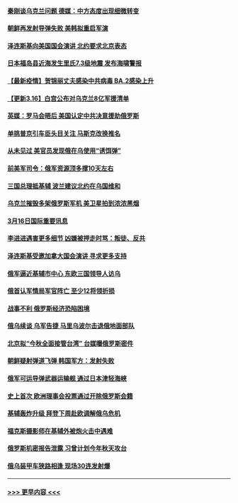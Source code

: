#### [秦刚谈乌克兰问题 德媒：中方态度出现细微转变](../pages/prog202/a103375659.md?t=03170752) 
#### [朝鲜再发射导弹失败 美韩拟重启军演](../pages/prog202/a103375597.md?t=03170752) 
#### [泽连斯基向美国国会演讲 北约要求北京表态](../pages/prog202/a103375603.md?t=03170752) 
#### [日本福岛县近海发生里氏7.3级地震 发布海啸警报](../pages/prog202/a103375480.md?t=03170752) 
#### [【最新疫情】贺锦丽丈夫感染中共病毒 BA.2感染上升](../pages/prog202/a103375526.md?t=03170752) 
#### [【更新3.16】白宫公布对乌克兰8亿军援清单](../pages/prog202/a103375051.md?t=03170752) 
#### [英媒：罗马会晤后 美国认定中共决意援助俄罗斯](../pages/prog202/a103375458.md?t=03170752) 
#### [单挑普京引车臣头目关注 马斯克改换推名](../pages/prog202/a103375382.md?t=03170752) 
#### [从未见过 美官员发现俄在乌使用“诱饵弹”](../pages/prog202/a103375392.md?t=03170752) 
#### [前美军司令：俄军资源顶多撑10天左右](../pages/prog202/a103375398.md?t=03170752) 
#### [三国总理抵基辅 波兰建议北约在乌国维和](../pages/prog202/a103375265.md?t=03170752) 
#### [乌克兰摧毁多架俄罗斯军机 美卫星拍到浓浓黑烟](../pages/prog202/a103375245.md?t=03170752) 
#### [3月16日国际重要讯息](../pages/prog202/a103375138.md?t=03170752) 
#### [李进进遇害更多细节 凶嫌被押走时骂：叛徒、反共](../pages/prog202/a103375153.md?t=03170752) 
#### [泽连斯基受邀加拿大国会演讲 寻求更多支持](../pages/prog202/a103374831.md?t=03170752) 
#### [俄军逼近基辅市中心 东欧三国领导人访乌](../pages/prog202/a103374824.md?t=03170752) 
#### [俄首认军情局军官阵亡 至少12将领折损](../pages/prog202/a103375036.md?t=03170752) 
#### [战事不利 俄罗斯经济恐陷困境](../pages/prog202/a103374841.md?t=03170752) 
#### [俄乌续谈 乌军告捷 马里乌波尔击退俄地面部队](../pages/prog202/a103374779.md?t=03170752) 
#### [北京拟“今秋全面接管台湾” 台媒曝俄罗斯密件](../pages/prog202/a103375006.md?t=03170752) 
#### [朝鲜疑射弹道飞弹 韩国军方：发射失败](../pages/prog202/a103375007.md?t=03170752) 
#### [俄军可运导弹武器运输舰 通过日本津轻海峡](../pages/prog202/a103375003.md?t=03170752) 
#### [史上首次 欧洲理事会投票通过开除俄罗斯会籍](../pages/prog202/a103374954.md?t=03170752) 
#### [基辅轰炸升级 拜登下周赴欧调解俄乌危机](../pages/prog202/a103374863.md?t=03170752) 
#### [福克斯摄影师在基辅外被炮火击中遇难](../pages/prog202/a103374861.md?t=03170752) 
#### [俄罗斯机密报告泄露 习曾计划今年秋天攻台](../pages/prog202/a103374785.md?t=03170752) 
#### [俄乌装甲车狭路相逢 现场30连发射爆](../pages/prog202/a103374857.md?t=03170752) 

----
#### [ >>> 更早内容 <<< ](../indexes/prog202-earlier.md)
